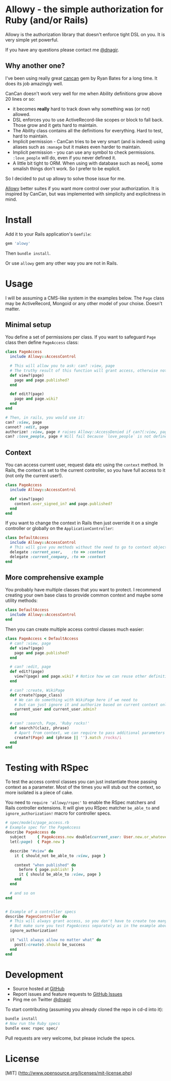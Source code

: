 # Allowy - the simple authorization for Ruby (and/or Rails)

Allowy is the authorization library that doesn't enforce tight DSL on you.
It is very simple yet powerful.

If you have any questions please contact me [@dnagir](http://www.ApproachE.com).

## Why another one?

I've been using really great [cancan](https://github.com/ryanb/cancan) gem by Ryan Bates for a long time.
It does its job amazingly well.

CanCan doesn't work very well for me when Ability definitions grow above 20 lines or so:

- it becomes **really** hard to track down why something was (or not) allowed.
- DSL enforces you to use ActiveRecord-like scopes or block to fall back. Those grow and it gets hard to maintain.
- The Ability class contains all the definitions for everything. Hard to test, hard to maintain.
- Implicit permission - CanCan tries to be very smart (and is indeed) using aliases such as `:manage` but it makes even harder to maintain.
- Implicit permission - you can use any symbol to check permissions. `:love_people` will do, even if you never defined it.
- A little bit tight to ORM. When using with database such as neo4j, some smalish things don't work. So I prefer to be explicit.

So I decided to put up allowy to solve those issue for me.

[Allowy](https://github.com/dnagir/allowy) better suites if you want more control over your authorization. It is inspired by CanCan, but was implemented with simplicity and explicitness in mind.


# Install

Add it to your Rails application's `Gemfile`:

```ruby
gem 'alowy'
```

Then `bundle install`.

Or use `allowy` gem any other way you are not in Rails.

# Usage

I will be assuming a CMS-like system in the examples below.
The `Page` class may be ActiveRecord, Mongoid or any other model of your choise. Doesn't matter.


## Minimal setup

You define a set of permissions per class.
If you want to safeguard `Page` class then define `PageAccess` class:

```ruby
class PageAccess
  include Allowy::AccessControl

  # This will allow you to ask: can? :view, page
  # The truthy result of this function will grant access, otherwise not.
  def view?(page)
    page and page.published?
  end

  def edit?(page)
    page and page.wiki?
  end
end

# Then, in rails, you would use it:
can? :view, page
cannot? :edit, page
authorize! :view, page # raises Allowy::AccessDenied if can?(:view, page) return false
can? :love_people, page # Will fail because `love_people` is not defined on the Access Control class
```

## Context

You can access current user, request data etc using the `context` method.
In Rails, the context is set to the current controller, so you have full access to it (not only the current user!).


```ruby
class PageAccess
  include Allowy::AccessControl

  def view?(page)
    context.user_signed_in? and page.published?
  end
end
```

If you want to change the context in Rails then just override it on a single controller or globally on the `ApplicationController`:

```ruby
class DefaultAccess
  include Allowy::AccessControl
  # This will give you methods without the need to go to context object
  delegate :current_user,    :to => :context
  delegate :current_company, :to => :context
end
```

## More comprehensive example

You probably have multiple classes that you want to protect.
I recommend creating your own base class to provide common context and maybe some utility methods:

```ruby
class DefaultAccess
  include Allowy::AccessControl
end
```

Then you can create multiple access control classes much easier:

```ruby
class PageAccess < DefaultAccess
  # can? :view, page
  def view?(page)
    page and page.published?
  end

  # can? :edit, page
  def edit?(page)
    view?(page) and page.wiki? # Notice how we can reuse other definitions!
  end

  # can? :create, WikiPage
  def create?(page_class)
    # We can do something with WikiPage here if we need to
    # but can just ignore it and authorize based on current context only
    current_user and current_user.admin?
  end

  # can? :search, Page, 'Ruby rocks!'
  def search?(clazz, phrase)
    # Apart from context, we can require to pass additional parameters
    create?(Page) and (phrase || '').match /rocks/i
  end
end
```


# Testing with RSpec

To test the access control classes you can just instantiate those passing context as a parameter.
Most of the times you will stub out the context, so more isolated is a piece of cake.

You need to `require 'allowy/rspec'` to enable the RSpec matchers and Rails controller extensions.
It will give you RSpec matcher `be_able_to` and `ignore_authorization!` macro for controller specs.


```ruby
# spec/models/page_access.rb
# Example spec for the PageAccess
describe PageAccess do
  subject     { PageAccess.new double(current_user: User.new.or_whatever) }
  let(:page)  { Page.new }

  describe "#view" do
    it { should_not be_able_to :view, page }

    context "when published" do
      before { page.publish! }
      it { should be_able_to :view, page }
    end
  end

  # and so on
end


# Example of a controller specs
describe PagesController do
  # This will always grant access, so you don't have to create too many objects
  # But make sure you test PageAccess separately as in the example above
  ignore_authorization! 

  it "will always allow no matter what" do
    post(:create).should be_success
  end
end
```

# Development


- Source hosted at [GitHub](https://github.com/dnagir/allowy)
- Report issues and feature requests to [GitHub Issues](https://github.com/dnagir/allowy/issues)
- Ping me on Twitter [@dnagir](https://twitter.com/#!/dnagir)


To start contributing (assuming you already cloned the repo in cd-d into it):

```bash
bundle install
# Now run the Ruby specs
bundle exec rspec spec/
```


Pull requests are very welcome, but please include the specs.

# License

[MIT] (http://www.opensource.org/licenses/mit-license.php)
